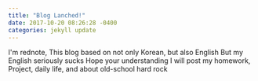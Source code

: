 ```yaml
---
title: "Blog Lanched!"
date: 2017-10-20 08:26:28 -0400
categories: jekyll update
---
```

I'm rednote, This blog based on not only Korean, but also English
But my English seriously sucks
Hope your understanding
I will post my homework, Project, daily life, and about old-school hard rock

